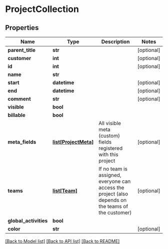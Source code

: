 # ProjectCollection

## Properties
Name | Type | Description | Notes
------------ | ------------- | ------------- | -------------
**parent_title** | **str** |  | [optional] 
**customer** | **int** |  | [optional] 
**id** | **int** |  | [optional] 
**name** | **str** |  | 
**start** | **datetime** |  | [optional] 
**end** | **datetime** |  | [optional] 
**comment** | **str** |  | [optional] 
**visible** | **bool** |  | 
**billable** | **bool** |  | 
**meta_fields** | [**list[ProjectMeta]**](ProjectMeta.md) | All visible meta (custom) fields registered with this project | [optional] 
**teams** | [**list[Team]**](Team.md) | If no team is assigned, everyone can access the project (also depends on the teams of the customer) | [optional] 
**global_activities** | **bool** |  | 
**color** | **str** |  | [optional] 

[[Back to Model list]](../README.md#documentation-for-models) [[Back to API list]](../README.md#documentation-for-api-endpoints) [[Back to README]](../README.md)

